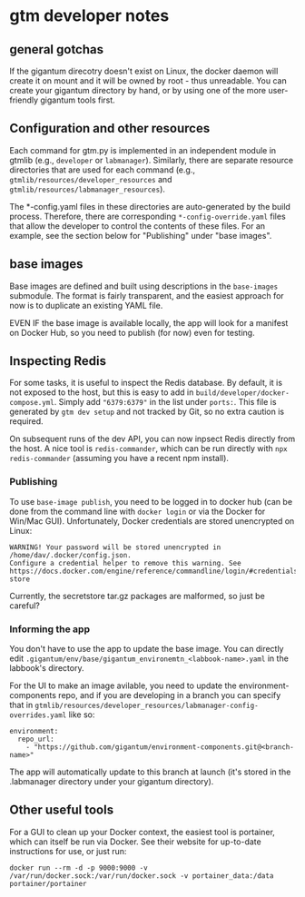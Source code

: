 gtm developer notes
===================

general gotchas
---------------

If the gigantum direcotry doesn't exist on Linux, the docker daemon will create
it on mount and it will be owned by root - thus unreadable. You can create your
gigantum directory by hand, or by using one of the more user-friendly gigantum
tools first.

Configuration and other resources
---------------------------------

Each command for gtm.py is implemented in an independent module in gtmlib (e.g.,
`developer` or `labmanager`). Similarly, there are separate resource directories
that are used for each command (e.g., `gtmlib/resources/developer_resources` and
`gtmlib/resources/labmanager_resources`).

The *-config.yaml files in these directories are auto-generated by the build
process. Therefore, there are corresponding `*-config-override.yaml` files that
allow the developer to control the contents of these files. For an example, see
the section below for "Publishing" under "base images".

base images
-----------

Base images are defined and built using descriptions in the `base-images`
submodule. The format is fairly transparent, and the easiest approach for now
is to duplicate an existing YAML file.

EVEN IF the base image is available locally, the app will look for a manifest
on Docker Hub, so you need to publish (for now) even for testing.

Inspecting Redis
----------------

For some tasks, it is useful to inspect the Redis database. By default, it is
not exposed to the host, but this is easy to add in 
`build/developer/docker-compose.yml`. Simply add `"6379:6379"` in the list under 
`ports:`. This file is generated by `gtm dev setup` and not tracked by Git, so no
extra caution is required.

On subsequent runs of the dev API, you can now inpsect Redis directly from the host.
A nice tool is `redis-commander`, which can be run directly with `npx redis-commander`
(assuming you have a recent npm install).

### Publishing

To use `base-image publish`, you need to be logged in to docker hub (can be
done from the command line with `docker login` or via the Docker for Win/Mac
GUI).  Unfortunately, Docker credentials are stored unencrypted on Linux:

    WARNING! Your password will be stored unencrypted in /home/dav/.docker/config.json.
    Configure a credential helper to remove this warning. See
    https://docs.docker.com/engine/reference/commandline/login/#credentials-store

Currently, the secretstore tar.gz packages are malformed, so just be careful?

### Informing the app

You don't have to use the app to update the base image. You can directly edit
`.gigantum/env/base/gigantum_environemtn_<labbook-name>.yaml` in the labbook's
directory.

For the UI to make an image avilable, you need to update the
environment-components repo, and if you are developing in a branch you can
specify that in `gtmlib/resources/developer_resources/labmanager-config-overrides.yaml` 
like so:

    environment:
      repo_url:
        - "https://github.com/gigantum/environment-components.git@<branch-name>"

The app will automatically update to this branch at launch (it's stored in the
.labmanager directory under your gigantum directory).

Other useful tools
------------------

For a GUI to clean up your Docker context, the easiest tool is portainer, which can 
itself be run via Docker. See their website for up-to-date instructions for use, or just run:

    docker run --rm -d -p 9000:9000 -v /var/run/docker.sock:/var/run/docker.sock -v portainer_data:/data portainer/portainer
